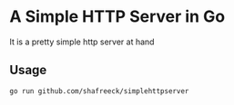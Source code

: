 # A Simple HTTP Server in Go

It is a pretty simple http server at hand

## Usage

```
go run github.com/shafreeck/simplehttpserver 
```
